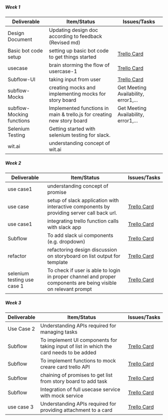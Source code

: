 ##### Week 1

| Deliverable   | Item/Status   |  Issues/Tasks  
| ------------- | ------------  |  ------------ 
| Design Document|Updating design doc according to feedback (Revised md) | &nbsp;
| Basic bot code setup | setting up basic bot code to get things started | [Trello Card](https://trello.com/c/diA1DaMw)
| usecase      | brain storming the flow of usercase-1 |  [Trello Card](https://trello.com/c/diA1DaMw)
| Subflow-UI  | taking input from user |  [Trello Card](https://trello.com/c/diA1DaMw)
|subflow-Mocks| creating mocks and implementing mocks for story board| Get Meeting Availability, error1,...
|subflow-Mocking functions| Implemented functions in main & trello.js for creating new story board| Get Meeting Availability, error1,...
|Selenium Testing| Getting started with selenium testing for slack.|
|wit.ai | understanding concept of wit.ai | 

##### Week 2

| Deliverable   | Item/Status   |  Issues/Tasks
| ------------- | ------------  |  ------------
| use case1     | understanding concept of promise      | &nbsp;
| use case      | setup of slack application with interactive components by providing server call back url.|[Trello Card](https://trello.com/c/diA1DaMw)
| use case1     | integrating trello function calls with slack app  |  [Trello Card](https://trello.com/c/diA1DaMw)
| Subflow       | To add slack ui components (e.g. dropdown)  |  [Trello Card](https://trello.com/c/diA1DaMw)
| refactor      | refactoring design discussion on storyboard on list output for template |  [Trello Card](https://trello.com/c/diA1DaMw)
|selenium testing use case 1| To check if user is able to login in proper channel and proper components are being visible on relevant prompt    | [Trello Card](https://trello.com/c/diA1DaMw)

##### Week 3

| Deliverable   | Item/Status   |  Issues/Tasks
| ------------- | ------------  |  ------------
| Use Case 2    | Understanding APIs required for managing tasks| &nbsp;
| Subflow       | To implement UI components for taking input of list in which the card needs to be added|  [Trello Card](https://trello.com/c/diA1DaMw)
| Subflow       | To implement functions to mock creare card trello API  |  [Trello Card](https://trello.com/c/diA1DaMw)
| Subflow       | chaining of promises to get list from story board to add task|  [Trello Card](https://trello.com/c/diA1DaMw)
| Subflow       | Integration of full usecase service with mock service |[Trello Card](https://trello.com/c/diA1DaMw)
| use case 3    | Understanding APIs required for providing attachment to a card | [Trello Card](https://trello.com/c/diA1DaMw)

